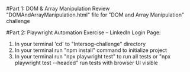#Part 1: DOM & Array Manipulation
Review "DOMAndArrayManipulation.html" file for "DOM and Array Manipulation" challenge

#Part 2: Playwright Automation Exercise – LinkedIn Login Page:
1. In your terminal 'cd' to "Intersog-challenge" directory 
2. In your terminal run "npm install" command to initialize project 
3. In your terminal run "npx playwright test" to run all tests or "npx playwright test --headed" run tests with browser UI visible
